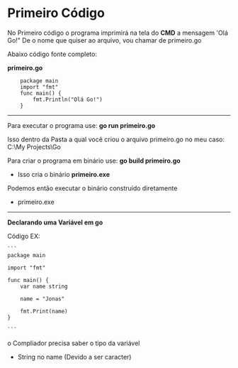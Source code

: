 # Primeiro Código 

No Primeiro código o programa imprimirá na tela do **CMD** a mensagem 'Olá Go!"
De o nome que quiser ao arquivo, vou chamar de primeiro.go

Abaixo código fonte completo:

**primeiro.go**

```
    package main
    import "fmt"
    func main() {
        fmt.Println("Olá Go!")
    }
```
-------
Para executar o programa use: **go run primeiro.go**

 Isso dentro da Pasta a qual você criou o arquivo primeiro.go no meu caso: C:\My Projects\Go

Para criar o programa em binário use: **go build primeiro.go**

 - Isso cria o binário **primeiro.exe**

 Podemos então executar o binário construído diretamente

 - primeiro.exe

 --------------------------


 **Declarando uma Variável em go**

 Código EX:

    ```
    package main

    import "fmt"

    func main() {
        var name string

        name = "Jonas"

        fmt.Print(name)
    }

    ```
o Compliador precisa saber o tipo da variável

 - String no name (Devido a ser caracter)